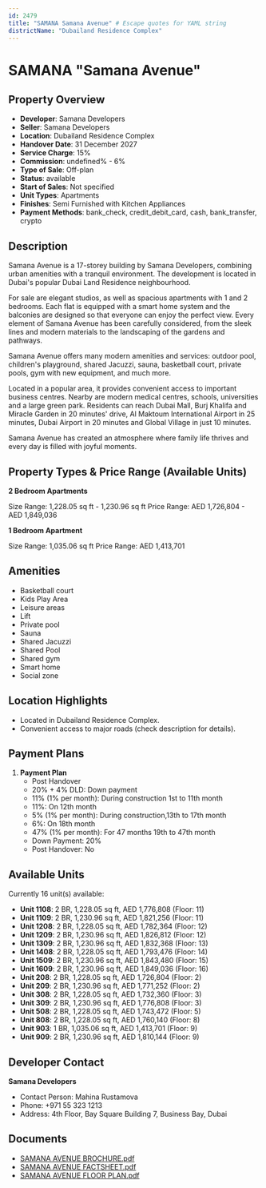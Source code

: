 ```yaml
---
id: 2479
title: "SAMANA Samana Avenue" # Escape quotes for YAML string
districtName: "Dubailand Residence Complex"
---
```


# SAMANA "Samana Avenue"

## Property Overview
- **Developer**: Samana Developers
- **Seller**: Samana Developers
- **Location**: Dubailand Residence Complex
- **Handover Date**: 31 December 2027
- **Service Charge**: 15%
- **Commission**: undefined% - 6%
- **Type of Sale**: Off-plan
- **Status**: available
- **Start of Sales**: Not specified
- **Unit Types**: Apartments
- **Finishes**: Semi Furnished with Kitchen Appliances
- **Payment Methods**: bank_check, credit_debit_card, cash, bank_transfer, crypto

## Description
Samana Avenue is a 17-storey building by Samana Developers, combining urban amenities with a tranquil environment. The development is located in Dubai's popular Dubai Land Residence neighbourhood.

For sale are elegant studios, as well as spacious apartments with 1 and 2 bedrooms. Each flat is equipped with a smart home system and the balconies are designed so that everyone can enjoy the perfect view. Every element of Samana Avenue has been carefully considered, from the sleek lines and modern materials to the landscaping of the gardens and pathways.

Samana Avenue offers many modern amenities and services: outdoor pool, children's playground, shared Jacuzzi, sauna, basketball court, private pools, gym with new equipment, and much more.

Located in a popular area, it provides convenient access to important business centres. Nearby are modern medical centres, schools, universities and a large green park. Residents can reach Dubai Mall, Burj Khalifa and Miracle Garden in 20 minutes' drive, Al Maktoum International Airport in 25 minutes, Dubai Airport in 20 minutes and Global Village in just 10 minutes.

Samana Avenue has created an atmosphere where family life thrives and every day is filled with joyful moments.

## Property Types & Price Range (Available Units)
**2 Bedroom Apartments**

Size Range: 1,228.05 sq ft - 1,230.96 sq ft
Price Range: AED 1,726,804 - AED 1,849,036

**1 Bedroom Apartment**

Size Range: 1,035.06 sq ft
Price Range: AED 1,413,701

## Amenities
- Basketball court
- Kids Play Area
- Leisure areas
- Lift
- Private pool
- Sauna
- Shared Jacuzzi
- Shared Pool
- Shared gym
- Smart home
- Social zone

## Location Highlights
- Located in Dubailand Residence Complex.
- Convenient access to major roads (check description for details).

## Payment Plans
1. **Payment Plan**
   - Post Handover
   - 20% + 4% DLD: Down payment
   - 11% (1% per month): During construction 1st to 11th month
   - 11%: On 12th month
   - 5% (1% per month): During construction,13th to 17th month
   - 6%: On 18th month
   - 47% (1% per month): For 47 months 19th to 47th month
   - Down Payment: 20%
   - Post Handover: No

## Available Units
Currently 16 unit(s) available:
- **Unit 1108**: 2 BR, 1,228.05 sq ft, AED 1,776,808 (Floor: 11)
- **Unit 1109**: 2 BR, 1,230.96 sq ft, AED 1,821,256 (Floor: 11)
- **Unit 1208**: 2 BR, 1,228.05 sq ft, AED 1,782,364 (Floor: 12)
- **Unit 1209**: 2 BR, 1,230.96 sq ft, AED 1,826,812 (Floor: 12)
- **Unit 1309**: 2 BR, 1,230.96 sq ft, AED 1,832,368 (Floor: 13)
- **Unit 1408**: 2 BR, 1,228.05 sq ft, AED 1,793,476 (Floor: 14)
- **Unit 1509**: 2 BR, 1,230.96 sq ft, AED 1,843,480 (Floor: 15)
- **Unit 1609**: 2 BR, 1,230.96 sq ft, AED 1,849,036 (Floor: 16)
- **Unit 208**: 2 BR, 1,228.05 sq ft, AED 1,726,804 (Floor: 2)
- **Unit 209**: 2 BR, 1,230.96 sq ft, AED 1,771,252 (Floor: 2)
- **Unit 308**: 2 BR, 1,228.05 sq ft, AED 1,732,360 (Floor: 3)
- **Unit 309**: 2 BR, 1,230.96 sq ft, AED 1,776,808 (Floor: 3)
- **Unit 508**: 2 BR, 1,228.05 sq ft, AED 1,743,472 (Floor: 5)
- **Unit 808**: 2 BR, 1,228.05 sq ft, AED 1,760,140 (Floor: 8)
- **Unit 903**: 1 BR, 1,035.06 sq ft, AED 1,413,701 (Floor: 9)
- **Unit 909**: 2 BR, 1,230.96 sq ft, AED 1,810,144 (Floor: 9)

## Developer Contact
**Samana Developers**
- Contact Person: Mahina Rustamova
- Phone: +971 55 323 1213
- Address: 4th Floor, Bay Square Building 7, Business Bay, Dubai

## Documents
- [SAMANA AVENUE BROCHURE.pdf](https://cdn.geniemap.net/2024/07/17/K2TetJL6fpsqzfnfvaxIEuiN2ZJFZ2f27289NYzM.pdf)
- [SAMANA AVENUE FACTSHEET.pdf](https://cdn.geniemap.net/2024/07/17/1j1jeCyZGk4Jg1pxjpNOYbsbhE0Oxy2RfLx4qDkO.pdf)
- [SAMANA AVENUE FLOOR PLAN.pdf](https://cdn.geniemap.net/2024/07/23/pytFXLu8HDvjmjMm2p6wmmGczVRQvpDxJ5SZfvh4.pdf)
